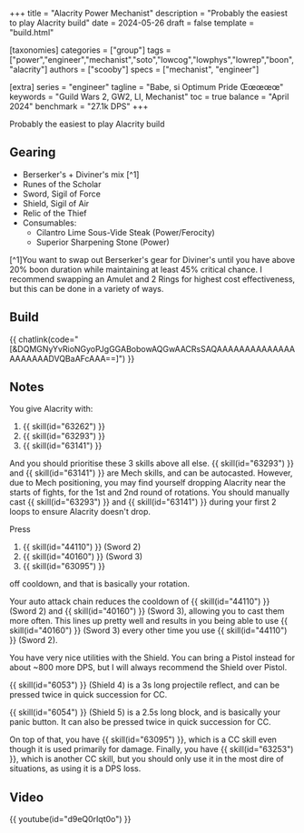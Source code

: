 +++
title = "Alacrity Power Mechanist"
description = "Probably the easiest to play Alacrity build"
date = 2024-05-26
draft = false
template = "build.html"

[taxonomies]
categories = ["group"]
tags = ["power","engineer","mechanist","soto","lowcog","lowphys","lowrep","boon","alacrity"]
authors = ["scooby"]
specs = ["mechanist", "engineer"]

[extra]
series = "engineer"
tagline = "Babe, si Optimum Pride Œœœœœ"
keywords = "Guild Wars 2, GW2, LI, Mechanist"
toc = true
balance = "April 2024"
benchmark = "27.1k DPS"
+++

Probably the easiest to play Alacrity build

## Gearing

- Berserker's + Diviner's mix [^1]
- Runes of the Scholar
- Sword, Sigil of Force
- Shield, Sigil of Air
- Relic of the Thief
- Consumables:
  - Cilantro Lime Sous-Vide Steak (Power/Ferocity)
  - Superior Sharpening Stone (Power)
 
[^1]You want to swap out Berserker's gear for Diviner's until you have above 20% boon duration while maintaining at least 45% critical chance. I recommend swapping an Amulet and 2 Rings for highest cost effectiveness, but this can be done in a variety of ways.

## Build

{{ chatlink(code="[&DQMGNyYvRioNGyoPJgGGABobowAQGwAACRsSAQAAAAAAAAAAAAAAAAAAAAADVQBaAFcAAA==]") }}

## Notes

You give Alacrity with:
1. {{ skill(id="63262") }}  
1. {{ skill(id="63293") }}  
1. {{ skill(id="63141") }}

And you should prioritise these 3 skills above all else. {{ skill(id="63293") }} and {{ skill(id="63141") }} are Mech skills, and can be autocasted. However, due to Mech positioning, you may find yourself dropping Alacrity near the starts of fights, for the 1st and 2nd round of rotations. You should manually cast {{ skill(id="63293") }} and {{ skill(id="63141") }} during your first 2 loops to ensure Alacrity doesn't drop.

Press

1. {{ skill(id="44110") }} (Sword 2)  
1. {{ skill(id="40160") }} (Sword 3)  
1. {{ skill(id="63095") }}  

off cooldown, and that is basically your rotation.

Your auto attack chain reduces the cooldown of {{ skill(id="44110") }} (Sword 2) and {{ skill(id="40160") }} (Sword 3), allowing you to cast them more often. This lines up pretty well and results in you being able to use {{ skill(id="40160") }} (Sword 3) every other time you use {{ skill(id="44110") }} (Sword 2).

You have very nice utilities with the Shield. You can bring a Pistol instead for about ~800 more DPS, but I will always recommend the Shield over Pistol. 

{{ skill(id="6053") }} (Shield 4) is a 3s long projectile reflect, and can be pressed twice in quick succession for CC. 

{{ skill(id="6054") }} (Shield 5) is a 2.5s long block, and is basically your panic button. It can also be pressed twice in quick succession for CC.

On top of that, you have {{ skill(id="63095") }}, which is a CC skill even though it is used primarily for damage. Finally, you have {{ skill(id="63253") }}, which is another CC skill, but you should only use it in the most dire of situations, as using it is a DPS loss.

## Video

{{ youtube(id="d9eQ0rIqt0o") }}
